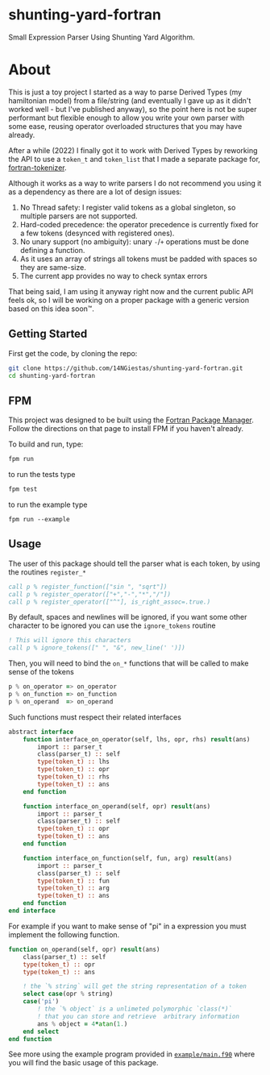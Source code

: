 # shunting-yard-fortran
Small Expression Parser Using Shunting Yard Algorithm.

# About

This is just a toy project I started as a way to parse Derived Types (my hamiltonian model) from a file/string (and eventually I gave up as it didn't worked well - but I've published anyway), so the point here is not be super performant but flexible enough to allow you write your own parser with some ease, reusing operator overloaded structures that you may have already.

After a while (2022) I finally got it to work with Derived Types by reworking the API to use a `token_t` and `token_list` that I made a separate package for, [fortran-tokenizer](https://github.com/14NGiestas/fortran-tokenizer).

Although it works as a way to write parsers I do not recommend you using it as a dependency as there are a lot of design issues:

1. No Thread safety: I register valid tokens as a global singleton, so multiple parsers are not supported. 
2. Hard-coded precedence: the operator precedence is currently fixed for a few tokens (desynced with registered ones).
3. No unary support (no ambiguity): unary `-`/`+` operations must be done defining a function.
4. As it uses an array of strings all tokens must be padded with spaces so they are same-size.
5. The current app provides no way to check syntax errors 

That being said, I am using it anyway right now and the current public API feels ok, so I will be working on a proper package with a generic version based on this idea soon:tm:.

## Getting Started

First get the code, by cloning the repo:

```sh
git clone https://github.com/14NGiestas/shunting-yard-fortran.git
cd shunting-yard-fortran 
```

## FPM

This project was designed to be built using the [Fortran Package Manager](https://github.com/fortran-lang/fpm).
Follow the directions on that page to install FPM if you haven't already.

To build and run, type:

```sh
fpm run
```

to run the tests type

```sh
fpm test 
```

to run the example type
```
fpm run --example
```

## Usage

The user of this package should tell the parser what is each token, by using the routines `register_*` 

```fortran
call p % register_function(["sin ", "sqrt"])
call p % register_operator(["+","-","*","/"])
call p % register_operator(["^"], is_right_assoc=.true.)
```

By default, spaces and newlines will be ignored, if you want some other character to be ignored you can use the `ignore_tokens` routine

```fortran
! This will ignore this characters
call p % ignore_tokens([" ", "&", new_line(' ')])
```

Then, you will need to bind the `on_*` functions that will be called to make sense of the tokens

```fortran
p % on_operator => on_operator
p % on_function => on_function
p % on_operand  => on_operand
```

Such functions must respect their related interfaces

```fortran
abstract interface
    function interface_on_operator(self, lhs, opr, rhs) result(ans)
        import :: parser_t
        class(parser_t) :: self
        type(token_t) :: lhs
        type(token_t) :: opr
        type(token_t) :: rhs
        type(token_t) :: ans
    end function

    function interface_on_operand(self, opr) result(ans)
        import :: parser_t 
        class(parser_t) :: self
        type(token_t) :: opr
        type(token_t) :: ans
    end function

    function interface_on_function(self, fun, arg) result(ans)
        import :: parser_t 
        class(parser_t) :: self
        type(token_t) :: fun
        type(token_t) :: arg
        type(token_t) :: ans
    end function
end interface
```

For example if you want to make sense of "pi" in a expression you must implement the following function.

```fortran
function on_operand(self, opr) result(ans)
    class(parser_t) :: self
    type(token_t) :: opr
    type(token_t) :: ans

    ! the `% string` will get the string representation of a token
    select case(opr % string)
    case('pi')
        ! the `% object` is a unlimeted polymorphic `class(*)`
        ! that you can store and retrieve  arbitrary information
        ans % object = 4*atan(1.)
    end select
end function
```

See more using the example program provided in [`example/main.f90`](https://github.com/14NGiestas/shunting-yard-fortran/blob/main/example/main.f90) where you will find the basic usage of this package.
